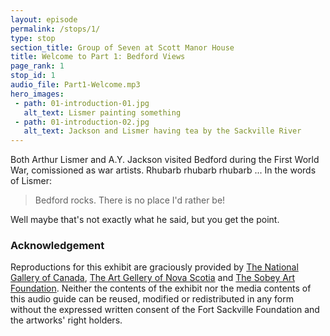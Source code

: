 ```yaml
---
layout: episode
permalink: /stops/1/
type: stop
section_title: Group of Seven at Scott Manor House
title: Welcome to Part 1: Bedford Views
page_rank: 1
stop_id: 1
audio_file: Part1-Welcome.mp3
hero_images:
 - path: 01-introduction-01.jpg
   alt_text: Lismer painting something
 - path: 01-introduction-02.jpg
   alt_text: Jackson and Lismer having tea by the Sackville River
---
```


Both Arthur Lismer and A.Y. Jackson visited Bedford during the First World War, comissioned as war artists. Rhubarb rhubarb rhubarb ... In the words of Lismer:

> Bedford rocks.
> There is no place I'd rather be!

Well maybe that's not exactly what he said, but you get the point.

### Acknowledgement

Reproductions for this exhibit are graciously provided by [The National Gallery of Canada](https://www.gallery.ca), [The Art Gellery of Nova Scotia](https://www.artgalleryofnovascotia.ca) and [The Sobey Art Foundation](https://sobeyartfoundation.com/en/). Neither the contents of the exhibit nor the media contents of this audio guide can be reused, modified or redistributed in any form without the expressed written consent of the Fort Sackville Foundation and the artworks' right holders.
